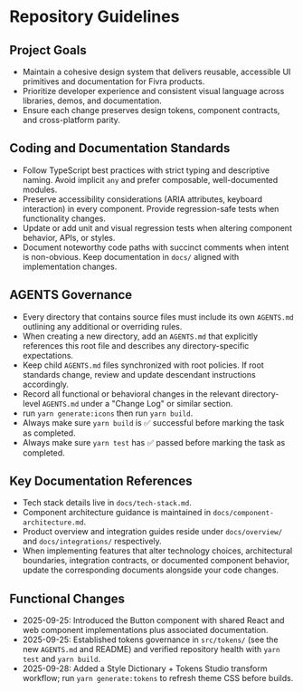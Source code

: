 # Repository Guidelines

## Project Goals
- Maintain a cohesive design system that delivers reusable, accessible UI primitives and documentation for Fivra products.
- Prioritize developer experience and consistent visual language across libraries, demos, and documentation.
- Ensure each change preserves design tokens, component contracts, and cross-platform parity.

## Coding and Documentation Standards
- Follow TypeScript best practices with strict typing and descriptive naming. Avoid implicit `any` and prefer composable, well-documented modules.
- Preserve accessibility considerations (ARIA attributes, keyboard interaction) in every component. Provide regression-safe tests when functionality changes.
- Update or add unit and visual regression tests when altering component behavior, APIs, or styles.
- Document noteworthy code paths with succinct comments when intent is non-obvious. Keep documentation in `docs/` aligned with implementation changes.

## AGENTS Governance
- Every directory that contains source files must include its own `AGENTS.md` outlining any additional or overriding rules.
- When creating a new directory, add an `AGENTS.md` that explicitly references this root file and describes any directory-specific expectations.
- Keep child `AGENTS.md` files synchronized with root policies. If root standards change, review and update descendant instructions accordingly.
- Record all functional or behavioral changes in the relevant directory-level `AGENTS.md` under a "Change Log" or similar section.
- run `yarn generate:icons` then run `yarn build`.
- Always make sure `yarn build` is ✅ successful before marking the task as completed.
- Always make sure `yarn test` has ✅ passed before marking the task as completed.

## Key Documentation References
- Tech stack details live in `docs/tech-stack.md`.
- Component architecture guidance is maintained in `docs/component-architecture.md`.
- Product overview and integration guides reside under `docs/overview/` and `docs/integrations/` respectively.
- When implementing features that alter technology choices, architectural boundaries, integration contracts, or documented component behavior, update the corresponding documents alongside your code changes.

## Functional Changes
- 2025-09-25: Introduced the Button component with shared React and web component implementations plus associated documentation.
- 2025-09-25: Established tokens governance in `src/tokens/` (see the new `AGENTS.md` and README) and verified repository health with `yarn test` and `yarn build`.
- 2025-09-28: Added a Style Dictionary + Tokens Studio transform workflow; run `yarn generate:tokens` to refresh theme CSS before builds.

